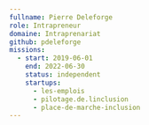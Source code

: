 ```yaml
---
fullname: Pierre Deleforge
role: Intrapreneur
domaine: Intraprenariat
github: pdeleforge
missions:
  - start: 2019-06-01
    end: 2022-06-30
    status: independent
    startups:
      - les-emplois
      - pilotage.de.linclusion
      - place-de-marche-inclusion
---
```

